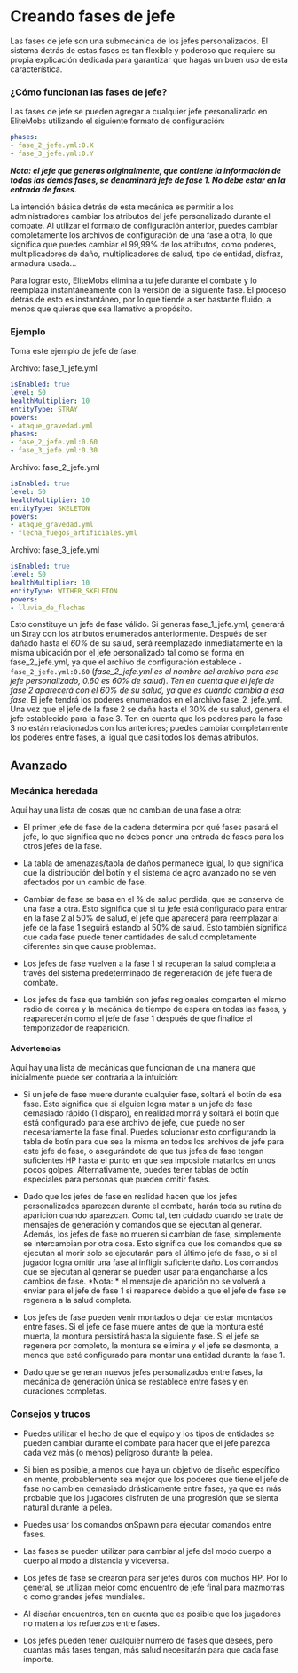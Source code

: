 # Creando fases de jefe

Las fases de jefe son una submecánica de los jefes personalizados. El sistema detrás de estas fases es tan flexible y poderoso que requiere su propia explicación dedicada para garantizar que hagas un buen uso de esta característica.

### ¿Cómo funcionan las fases de jefe?

Las fases de jefe se pueden agregar a cualquier jefe personalizado en EliteMobs utilizando el siguiente formato de configuración:

```yaml
phases:
- fase_2_jefe.yml:0.X
- fase_3_jefe.yml:0.Y
```

_**Nota: el jefe que generas originalmente, que contiene la información de todas las demás fases, se denominará jefe de fase 1. No debe estar en la entrada de fases.**_

La intención básica detrás de esta mecánica es permitir a los administradores cambiar los atributos del jefe personalizado durante el combate. Al utilizar el formato de configuración anterior, puedes cambiar completamente los archivos de configuración de una fase a otra, lo que significa que puedes cambiar el 99,99% de los atributos, como poderes, multiplicadores de daño, multiplicadores de salud, tipo de entidad, disfraz, armadura usada...

Para lograr esto, EliteMobs elimina a tu jefe durante el combate y lo reemplaza instantáneamente con la versión de la siguiente fase. El proceso detrás de esto es instantáneo, por lo que tiende a ser bastante fluido, a menos que quieras que sea llamativo a propósito.

### Ejemplo

Toma este ejemplo de jefe de fase:

Archivo: fase_1_jefe.yml

```yaml
isEnabled: true
level: 50
healthMultiplier: 10
entityType: STRAY
powers:
- ataque_gravedad.yml
phases:
- fase_2_jefe.yml:0.60
- fase_3_jefe.yml:0.30
```

Archivo: fase_2_jefe.yml

```yaml
isEnabled: true
level: 50
healthMultiplier: 10
entityType: SKELETON
powers:
- ataque_gravedad.yml
- flecha_fuegos_artificiales.yml
```

Archivo: fase_3_jefe.yml

```yaml
isEnabled: true
level: 50
healthMultiplier: 10
entityType: WITHER_SKELETON
powers:
- lluvia_de_flechas
```

Esto constituye un jefe de fase válido. Si generas fase_1_jefe.yml, generará un Stray con los atributos enumerados anteriormente. Después de ser dañado hasta el _60%_ de su salud, será reemplazado inmediatamente en la misma ubicación por el jefe personalizado tal como se forma en fase_2_jefe.yml, ya que el archivo de configuración establece `- fase_2_jefe.yml:0.60` (_fase_2_jefe.yml es el nombre del archivo para ese jefe personalizado, 0.60 es 60% de salud_). _Ten en cuenta que el jefe de fase 2 aparecerá con el 60% de su salud, ya que es cuando cambia a esa fase_. El jefe tendrá los poderes enumerados en el archivo fase_2_jefe.yml. Una vez que el jefe de la fase 2 se daña hasta el 30% de su salud, genera el jefe establecido para la fase 3. Ten en cuenta que los poderes para la fase 3 no están relacionados con los anteriores; puedes cambiar completamente los poderes entre fases, al igual que casi todos los demás atributos.

## Avanzado

### Mecánica heredada

Aquí hay una lista de cosas que no cambian de una fase a otra:

- El primer jefe de fase de la cadena determina por qué fases pasará el jefe, lo que significa que no debes poner una entrada de fases para los otros jefes de la fase.

- La tabla de amenazas/tabla de daños permanece igual, lo que significa que la distribución del botín y el sistema de agro avanzado no se ven afectados por un cambio de fase.

- Cambiar de fase se basa en el % de salud perdida, que se conserva de una fase a otra. Esto significa que si tu jefe está configurado para entrar en la fase 2 al 50% de salud, el jefe que aparecerá para reemplazar al jefe de la fase 1 seguirá estando al 50% de salud. Esto también significa que cada fase puede tener cantidades de salud completamente diferentes sin que cause problemas.

- Los jefes de fase vuelven a la fase 1 si recuperan la salud completa a través del sistema predeterminado de regeneración de jefe fuera de combate.

- Los jefes de fase que también son jefes regionales comparten el mismo radio de correa y la mecánica de tiempo de espera en todas las fases, y reaparecerán como el jefe de fase 1 después de que finalice el temporizador de reaparición.


#### Advertencias

Aquí hay una lista de mecánicas que funcionan de una manera que inicialmente puede ser contraria a la intuición:

- Si un jefe de fase muere durante cualquier fase, soltará el botín de esa fase. Esto significa que si alguien logra matar a un jefe de fase demasiado rápido (1 disparo), en realidad morirá y soltará el botín que está configurado para ese archivo de jefe, que puede no ser necesariamente la fase final. Puedes solucionar esto configurando la tabla de botín para que sea la misma en todos los archivos de jefe para este jefe de fase, o asegurándote de que tus jefes de fase tengan suficientes HP hasta el punto en que sea imposible matarlos en unos pocos golpes. Alternativamente, puedes tener tablas de botín especiales para personas que pueden omitir fases.

- Dado que los jefes de fase en realidad hacen que los jefes personalizados aparezcan durante el combate, harán toda su rutina de aparición cuando aparezcan. Como tal, ten cuidado cuando se trate de mensajes de generación y comandos que se ejecutan al generar. Además, los jefes de fase no mueren si cambian de fase, simplemente se intercambian por otra cosa. Esto significa que los comandos que se ejecutan al morir solo se ejecutarán para el último jefe de fase, o si el jugador logra omitir una fase al infligir suficiente daño. Los comandos que se ejecutan al generar se pueden usar para engancharse a los cambios de fase. \*Nota: \* el mensaje de aparición no se volverá a enviar para el jefe de fase 1 si reaparece debido a que el jefe de fase se regenera a la salud completa.

- Los jefes de fase pueden venir montados o dejar de estar montados entre fases. Si el jefe de fase muere antes de que la montura esté muerta, la montura persistirá hasta la siguiente fase. Si el jefe se regenera por completo, la montura se elimina y el jefe se desmonta, a menos que esté configurado para montar una entidad durante la fase 1.

- Dado que se generan nuevos jefes personalizados entre fases, la mecánica de generación única se restablece entre fases y en curaciones completas.


### Consejos y trucos

- Puedes utilizar el hecho de que el equipo y los tipos de entidades se pueden cambiar durante el combate para hacer que el jefe parezca cada vez más (o menos) peligroso durante la pelea.

- Si bien es posible, a menos que haya un objetivo de diseño específico en mente, probablemente sea mejor que los poderes que tiene el jefe de fase no cambien demasiado drásticamente entre fases, ya que es más probable que los jugadores disfruten de una progresión que se sienta natural durante la pelea.

- Puedes usar los comandos onSpawn para ejecutar comandos entre fases.

- Las fases se pueden utilizar para cambiar al jefe del modo cuerpo a cuerpo al modo a distancia y viceversa.

- Los jefes de fase se crearon para ser jefes duros con muchos HP. Por lo general, se utilizan mejor como encuentro de jefe final para mazmorras o como grandes jefes mundiales.

- Al diseñar encuentros, ten en cuenta que es posible que los jugadores no maten a los refuerzos entre fases.

- Los jefes pueden tener cualquier número de fases que desees, pero cuantas más fases tengan, más salud necesitarán para que cada fase importe.
